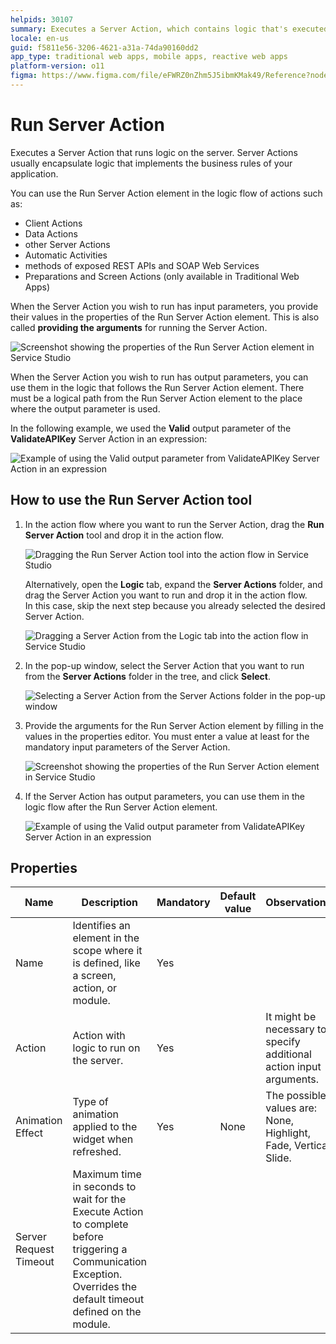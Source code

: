 ```yaml
---
helpids: 30107
summary: Executes a Server Action, which contains logic that's executed on the server.
locale: en-us
guid: f5811e56-3206-4621-a31a-74da90160dd2
app_type: traditional web apps, mobile apps, reactive web apps
platform-version: o11
figma: https://www.figma.com/file/eFWRZ0nZhm5J5ibmKMak49/Reference?node-id=842:1136
---
```


# Run Server Action


Executes a Server Action that runs logic on the server. Server Actions usually encapsulate logic that implements the business rules of your application.

You can use the Run Server Action element in the logic flow of actions such as:

* Client Actions
* Data Actions
* other Server Actions
* Automatic Activities
* methods of exposed REST APIs and SOAP Web Services
* Preparations and Screen Actions (only available in Traditional Web Apps)

When the Server Action you wish to run has input parameters, you provide their values in the properties of the Run Server Action element. This is also called **providing the arguments** for running the Server Action.

![Screenshot showing the properties of the Run Server Action element in Service Studio](images/run-server-action-properties-ss.png "Run Server Action Properties")

When the Server Action you wish to run has output parameters, you can use them in the logic that follows the Run Server Action element. There must be a logical path from the Run Server Action element to the place where the output parameter is used.

In the following example, we used the **Valid** output parameter of the **ValidateAPIKey** Server Action in an expression:

![Example of using the Valid output parameter from ValidateAPIKey Server Action in an expression](images/run-server-action-use-output-ss.png "Using Server Action Output")

## How to use the Run Server Action tool

1. In the action flow where you want to run the Server Action, drag the **Run Server Action** tool and drop it in the action flow.

    ![Dragging the Run Server Action tool into the action flow in Service Studio](images/run-server-action-drag-ss.png "Drag Run Server Action")

    Alternatively, open the **Logic** tab, expand the **Server Actions** folder, and drag the Server Action you want to run and drop it in the action flow.  
    In this case, skip the next step because you already selected the desired Server Action.

    ![Dragging a Server Action from the Logic tab into the action flow in Service Studio](images/run-server-action-drag-2-ss.png "Drag Server Action from Logic Tab")

1. In the pop-up window, select the Server Action that you want to run from the **Server Actions** folder in the tree, and click **Select**.

    ![Selecting a Server Action from the Server Actions folder in the pop-up window](images/run-server-action-select-ss.png "Select Server Action")

1. Provide the arguments for the Run Server Action element by filling in the values in the properties editor. You must enter a value at least for the mandatory input parameters of the Server Action.

    ![Screenshot showing the properties of the Run Server Action element in Service Studio](images/run-server-action-properties-ss.png "Run Server Action Properties")

1. If the Server Action has output parameters, you can use them in the logic flow after the Run Server Action element.

    ![Example of using the Valid output parameter from ValidateAPIKey Server Action in an expression](images/run-server-action-use-output-ss.png "Using Server Action Output")

## Properties

<table markdown="1">
<thead>
<tr>
<th>Name</th>
<th>Description</th>
<th>Mandatory</th>
<th>Default value</th>
<th>Observations</th>
</tr>
</thead>
<tbody>
<tr>
<td title="Name">Name</td>
<td>Identifies an element in the scope where it is defined, like a screen, action, or module.</td>
<td>Yes</td>
<td></td>
<td></td>
</tr>
<tr>
<td title="Action">Action</td>
<td>Action with logic to run on the server.</td>
<td>Yes</td>
<td></td>
<td>It might be necessary to specify additional action input arguments.</td>
</tr>
<tr>
<td title="Animation Effect">Animation Effect</td>
<td>Type of animation applied to the widget when refreshed.</td>
<td>Yes</td>
<td>None</td>
<td>The possible values are: None, Highlight, Fade, Vertical Slide.</td>
</tr>
<tr>
<td title="Server Request Timeout">Server Request Timeout</td>
<td>Maximum time in seconds to wait for the Execute Action to complete before triggering a Communication Exception. Overrides the default timeout defined on the module.</td>
<td></td>
<td></td>
<td></td>
</tr>
</tbody>
</table>

